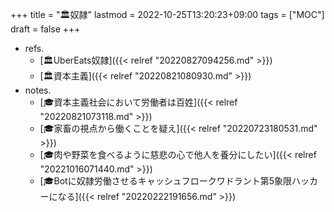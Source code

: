 +++
title = "🏛奴隷"
lastmod = 2022-10-25T13:20:23+09:00
tags = ["MOC"]
draft = false
+++

-   refs.
    -   [🏛UberEats奴隷]({{< relref "20220827094256.md" >}})
    -   [🏛資本主義]({{< relref "20220821080930.md" >}})
-   notes.
    -   [🎓資本主義社会において労働者は百姓]({{< relref "20220821073118.md" >}})
    -   [🎓家畜の視点から働くことを疑え]({{< relref "20220723180531.md" >}})
    -   [🎓肉や野菜を食べるように慈悲の心で他人を養分にしたい]({{< relref "20221016071440.md" >}})
    -   [🎓Botに奴隷労働させるキャッシュフロークワドラント第5象限ハッカーになる]({{< relref "20220222191656.md" >}})
